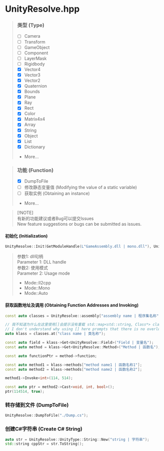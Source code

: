 # UnityResolve.hpp
> ### 类型 (Type)
> - [ ] Camera
> - [ ] Transform
> - [ ] GameObject
> - [ ] Component
> - [ ] LayerMask
> - [ ] Rigidbody
> - [X] Vector4
> - [X] Vector3
> - [X] Vector2
> - [X] Quaternion
> - [X] Bounds
> - [X] Plane
> - [X] Ray
> - [X] Rect
> - [X] Color
> - [X] Matrix4x4
> - [X] Array
> - [x] String
> - [x] Object
> - [X] List
> - [X] Dictionary
> - More...

> ### 功能 (Function)
> - [X] DumpToFile
> - [ ] 修改静态变量值 (Modifying the value of a static variable)
> - [ ] 获取实例 (Obtaining an instance)
> - More...

> [!NOTE]\
> 有新的功能建议或者Bug可以提交Issues \
> New feature suggestions or bugs can be submitted as issues.

#### 初始化 (Initialization)
``` c++
UnityResolve::Init(GetModuleHandle(L"GameAssembly.dll | mono.dll"), UnityResolve::Mode::Auto);
```
> 参数1: dll句柄 \
> Parameter 1: DLL handle \
> 参数2: 使用模式 \
> Parameter 2: Usage mode
> - Mode::Il2cpp
> - Mode::Mono
> - Mode::Auto

#### 获取函数地址及调用 (Obtaining Function Addresses and Invoking)
``` c++
const auto classes = UnityResolve::assembly["assembly name | 程序集名称"]->classes;

// 我不知道为什么在这里使用[]会提示没有重载 std::map<std::string, Class*> classes
// I don't understand why using [] here prompts that there is no overload for std::map<std::string, Class*> classes
auto klass = classes.at("class name | 类名称");

const auto field = klass->Get<UnityResolve::Field>("Field | 变量名");
const auto method = klass->Get<UnityResolve::Method>("Method | 函数名");

const auto functionPtr = method->function;

const auto method1 = klass->methods["method name1 | 函数名称1"];
const auto method2 = klass->methods["method name2 | 函数名称2"];

method1->Invoke<int>(114, 514);

const auto ptr = method2->Cast<void, int, bool>();
ptr(114514, true);
```
### 转存储到文件 (DumpToFile)
``` C++
UnityResolve::DumpToFile("./Dump.cs");
```
### 创建C#字符串 (Create C# String)
``` c++
auto str = UnityResolve::UnityType::String::New("string | 字符串");
std::string cppStr = str.ToString();
```
